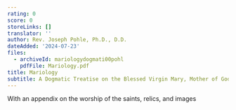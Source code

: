 ```yaml
---
rating: 0
score: 0
storeLinks: []
translator: ''
author: Rev. Joseph Pohle, Ph.D., D.D.
dateAdded: '2024-07-23'
files:
  - archiveId: mariologydogmati00pohl
    pdfFile: Mariology.pdf
title: Mariology
subtitle: A Dogmatic Treatise on the Blessed Virgin Mary, Mother of God
---
```


With an appendix on the worship of the saints, relics, and images